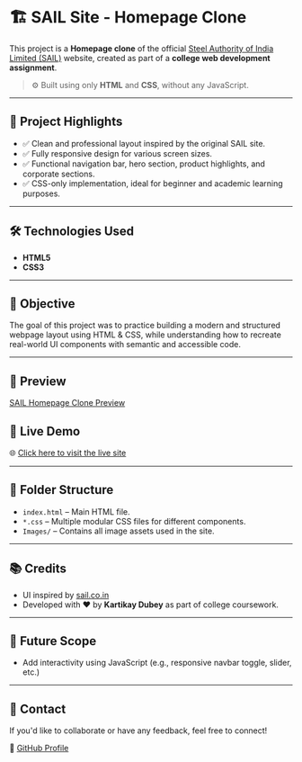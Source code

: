 # 🏗️ SAIL Site - Homepage Clone

This project is a **Homepage clone** of the official [Steel Authority of India Limited (SAIL)](https://sail.co.in) website, created as part of a **college web development assignment**.

> ⚙️ Built using only **HTML** and **CSS**, without any JavaScript.

---

## 📌 Project Highlights

- ✅ Clean and professional layout inspired by the original SAIL site.
- ✅ Fully responsive design for various screen sizes.
- ✅ Functional navigation bar, hero section, product highlights, and corporate sections.
- ✅ CSS-only implementation, ideal for beginner and academic learning purposes.

---

## 🛠️ Technologies Used

- **HTML5**
- **CSS3**

---

## 🎯 Objective

The goal of this project was to practice building a modern and structured webpage layout using HTML & CSS, while understanding how to recreate real-world UI components with semantic and accessible code.

---

## 📸 Preview

[SAIL Homepage Clone Preview](./images/preview.png)

## 🚀 Live Demo

🌐 [Click here to visit the live site](https://kartikay-dubey.github.io/Sail-Site-Clone/)

---

## 📁 Folder Structure

- `index.html` – Main HTML file.
- `*.css` – Multiple modular CSS files for different components.
- `Images/` – Contains all image assets used in the site.

---

## 📚 Credits

- UI inspired by [sail.co.in](https://sail.co.in)
- Developed with ❤️ by **Kartikay Dubey** as part of college coursework.

---

## 🚀 Future Scope

- Add interactivity using JavaScript (e.g., responsive navbar toggle, slider, etc.)


---

## 📧 Contact

If you'd like to collaborate or have any feedback, feel free to connect!

🔗 [GitHub Profile](https://github.com/Kartikay-Dubey)
